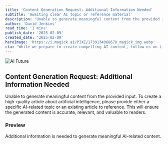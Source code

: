 ```yaml
---
title: 'Content Generation Request: Additional Information Needed'
subtitle: 'Awaiting clear AI topic or reference material'
description: 'Unable to generate meaningful content from the provided input. To create a high-quality article about artificial intelligence, please provide either a specific AI-related topic or an existing article to reference. This will ensure the generated content is accurate, relevant, and valuable to readers.'
author: 'David Jenkins'
read_time: '1 mins'
publish_date: '2025-02-09'
created_date: '2025-02-09'
heroImage: 'https://i.magick.ai/PIXE/1739134968678_magick_img.webp'
cta: 'While we prepare to create compelling AI content, follow us on LinkedIn to stay updated on the latest in artificial intelligence and technology.'
---
```


![AI Future](https://i.magick.ai/PIXE/1739134968682_magick_img.webp)

## Content Generation Request: Additional Information Needed

Unable to generate meaningful content from the provided input. To create a high-quality article about artificial intelligence, please provide either a specific AI-related topic or an existing article to reference. This will ensure the generated content is accurate, relevant, and valuable to readers.

### Preview

Additional information is needed to generate meaningful AI-related content.
